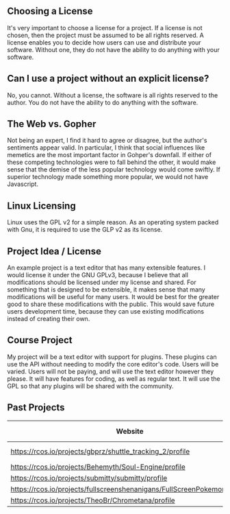 ## Choosing a License

It's very important to choose a license for a project.  If a license is not chosen, then the project must be assumed to be all rights reserved.  A license enables you to decide how users can use and distribute your software.  Without one, they do not have the ability to do anything with your software.

## Can I use a project without an explicit license?
No, you cannot.  Without a license, the software is all rights reserved to the author.  You do not have the ability to do anything with the software.

## The Web vs. Gopher
Not being an expert, I find it hard to agree or disagree, but the author's sentiments appear valid.  In particular, I think that social influences like memetics are the most important factor in Gohper's downfall.  If either of these competing technologies were to fall behind the other, it would make sense that the demise of the less popular technology would come swiftly.  If superior technology made something more popular, we would not have Javascript.

## Linux Licensing
Linux uses the GPL v2 for a simple reason.  As an operating system packed with Gnu, it is required to use the GLP v2 as its license.

## Project Idea / License
An example project is a text editor that has many extensible features.  I would license it under the GNU GPLv3, because I believe that all modifications should be licensed under my license and shared.  For something that is designed to be extensible, it makes sense that many modifications will be useful for many users.  It would be best for the greater good to share these modifications with the public.  This would save future users development time, because they can use existing modifications instead of creating their own.

## Course Project
My project will be a text editor with support for plugins.  These plugins can use the API without needing to modify the core editor's code.  Users will be varied.  Users will not be paying, and will use the text editor however they please.  It will have features for coding, as well as regular text.  It will use the GPL so that any plugins will be shared with the community. 

## Past Projects
Website | License Present | License
---------|:----------|:-------
https://rcos.io/projects/gbprz/shuttle_tracking_2/profile | Yes | MIT License https://opensource.org/licenses/MIT
https://rcos.io/projects/Behemyth/Soul-Engine/profile | Yes | GNU GPLv3
https://rcos.io/projects/submitty/submitty/profile | Yes | BSD
https://rcos.io/projects/fullscreenshenanigans/FullScreenPokemon/profile | Yes | MIT License
https://rcos.io/projects/TheoBr/Chrometana/profile | Yes | MIT License